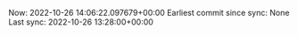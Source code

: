 Now: 2022-10-26 14:06:22.097679+00:00 Earliest commit since sync: None Last sync: 2022-10-26 13:28:00+00:00
